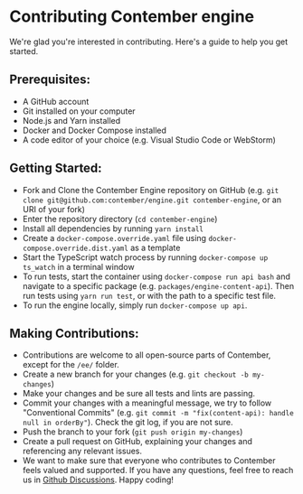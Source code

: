 # Contributing Contember engine

We're glad you're interested in contributing. Here's a guide to help you get started.

## Prerequisites:

- A GitHub account
- Git installed on your computer
- Node.js and Yarn installed
- Docker and Docker Compose installed
- A code editor of your choice (e.g. Visual Studio Code or WebStorm)

## Getting Started:

- Fork and Clone the Contember Engine repository on GitHub (e.g. `git clone git@github.com:contember/engine.git contember-engine`, or an URI of your fork)
- Enter the repository directory (`cd contember-engine`)
- Install all dependencies by running `yarn install`
- Create a `docker-compose.override.yaml` file using `docker-compose.override.dist.yaml` as a template
- Start the TypeScript watch process by running `docker-compose up ts_watch` in a terminal window
- To run tests, start the container using `docker-compose run api bash` and navigate to a specific package (e.g. `packages/engine-content-api`). Then run tests using `yarn run test`, or with the path to a specific test file.
- To run the engine locally, simply run `docker-compose up api`.

## Making Contributions:
- Contributions are welcome to all open-source parts of Contember, except for the `/ee/` folder.
- Create a new branch for your changes (e.g. `git checkout -b my-changes`)
- Make your changes and be sure all tests and lints are passing.
- Commit your changes with a meaningful message, we try to follow "Conventional Commits" (e.g. `git commit -m "fix(content-api): handle null in orderBy"`). Check the git log, if you are not sure.
- Push the branch to your fork (`git push origin my-changes`)
- Create a pull request on GitHub, explaining your changes and referencing any relevant issues.
- We want to make sure that everyone who contributes to Contember feels valued and supported. If you have any questions, feel free to reach us in [Github Discussions](https://github.com/orgs/contember/discussions). Happy coding!
